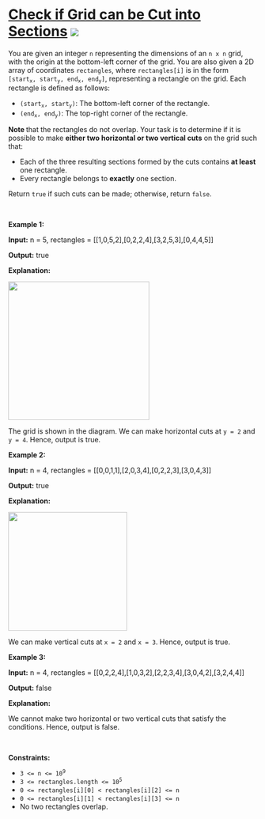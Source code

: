 
# [Check if Grid can be Cut into Sections](https://leetcode.com/problems/check-if-grid-can-be-cut-into-sections) ![](https://img.shields.io/badge/Medium-orange)

<p>You are given an integer <code>n</code> representing the dimensions of an <code>n x n</code><!-- notionvc: fa9fe4ed-dff8-4410-8196-346f2d430795 --> grid, with the origin at the bottom-left corner of the grid. You are also given a 2D array of coordinates <code>rectangles</code>, where <code>rectangles[i]</code> is in the form <code>[start<sub>x</sub>, start<sub>y</sub>, end<sub>x</sub>, end<sub>y</sub>]</code>, representing a rectangle on the grid. Each rectangle is defined as follows:</p>

<ul>
	<li><code>(start<sub>x</sub>, start<sub>y</sub>)</code>: The bottom-left corner of the rectangle.</li>
	<li><code>(end<sub>x</sub>, end<sub>y</sub>)</code>: The top-right corner of the rectangle.</li>
</ul>

<p><strong>Note </strong>that the rectangles do not overlap. Your task is to determine if it is possible to make <strong>either two horizontal or two vertical cuts</strong> on the grid such that:</p>

<ul>
	<li>Each of the three resulting sections formed by the cuts contains <strong>at least</strong> one rectangle.</li>
	<li>Every rectangle belongs to <strong>exactly</strong> one section.</li>
</ul>

<p>Return <code>true</code> if such cuts can be made; otherwise, return <code>false</code>.</p>

<p>&nbsp;</p>
<p><strong class="example">Example 1:</strong></p>

<div class="example-block">
<p><strong>Input:</strong> <span class="example-io">n = 5, rectangles = [[1,0,5,2],[0,2,2,4],[3,2,5,3],[0,4,4,5]]</span></p>

<p><strong>Output:</strong> <span class="example-io">true</span></p>

<p><strong>Explanation:</strong></p>

<p><img alt="" src="https://assets.leetcode.com/uploads/2024/10/23/tt1drawio.png" style="width: 285px; height: 280px;" /></p>

<p>The grid is shown in the diagram. We can make horizontal cuts at <code>y = 2</code> and <code>y = 4</code>. Hence, output is true.</p>
</div>

<p><strong class="example">Example 2:</strong></p>

<div class="example-block">
<p><strong>Input:</strong> <span class="example-io">n = 4, rectangles = [[0,0,1,1],[2,0,3,4],[0,2,2,3],[3,0,4,3]]</span></p>

<p><strong>Output:</strong> <span class="example-io">true</span></p>

<p><strong>Explanation:</strong></p>

<p><img alt="" src="https://assets.leetcode.com/uploads/2024/10/23/tc2drawio.png" style="width: 240px; height: 240px;" /></p>

<p>We can make vertical cuts at <code>x = 2</code> and <code>x = 3</code>. Hence, output is true.</p>
</div>

<p><strong class="example">Example 3:</strong></p>

<div class="example-block">
<p><strong>Input:</strong> <span class="example-io">n = 4, rectangles = [[0,2,2,4],[1,0,3,2],[2,2,3,4],[3,0,4,2],[3,2,4,4]]</span></p>

<p><strong>Output:</strong> <span class="example-io">false</span></p>

<p><strong>Explanation:</strong></p>

<p>We cannot make two horizontal or two vertical cuts that satisfy the conditions. Hence, output is false.</p>
</div>

<p>&nbsp;</p>
<p><strong>Constraints:</strong></p>

<ul>
	<li><code>3 &lt;= n &lt;= 10<sup>9</sup></code></li>
	<li><code>3 &lt;= rectangles.length &lt;= 10<sup>5</sup></code></li>
	<li><code>0 &lt;= rectangles[i][0] &lt; rectangles[i][2] &lt;= n</code></li>
	<li><code>0 &lt;= rectangles[i][1] &lt; rectangles[i][3] &lt;= n</code></li>
	<li>No two rectangles overlap.</li>
</ul>

        